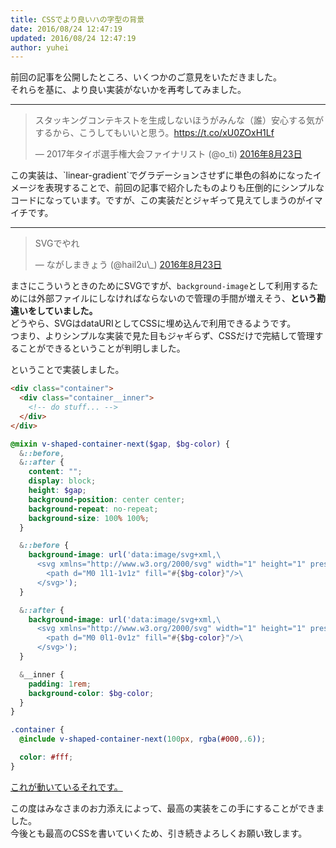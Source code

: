 ```yaml
---
title: CSSでより良いハの字型の背景
date: 2016/08/24 12:47:19
updated: 2016/08/24 12:47:19
author: yuhei
---
```

前回の記事を公開したところ、いくつかのご意見をいただきました。  
それらを基に、より良い実装がないかを再考してみました。

<!-- more -->

---

<blockquote class="twitter-tweet" data-lang="ja"><p lang="ja" dir="ltr">スタッキングコンテキストを生成しないほうがみんな（誰）安心する気がするから、こうしてもいいと思う。<a href="https://t.co/xU0ZOxH1Lf">https://t.co/xU0ZOxH1Lf</a></p>&mdash; 2017年タイポ選手権大会ファイナリスト (@o_ti) <a href="https://twitter.com/o_ti/status/768036161671483392">2016年8月23日</a></blockquote>
<script async src="//platform.twitter.com/widgets.js" charset="utf-8"></script>

<p>この実装は、`linear-gradient`でグラデーションさせずに単色の斜めになったイメージを表現することで、前回の記事で紹介したものよりも圧倒的にシンプルなコードになっています。ですが、この実装だとジャギって見えてしまうのがイマイチです。</p>

<hr>

<blockquote class="twitter-tweet" data-lang="ja"><p lang="ja" dir="ltr">SVGでやれ</p>&mdash; ながしまきょう (@hail2u\_) <a href="https://twitter.com/hail2u_/status/768036499992350720">2016年8月23日</a></blockquote>

まさにこういうときのためにSVGですが、`background-image`として利用するためには外部ファイルにしなければならないので管理の手間が増えそう、**という勘違いをしていました。**  
どうやら、SVGはdataURIとしてCSSに埋め込んで利用できるようです。  
つまり、よりシンプルな実装で見た目もジャギらず、CSSだけで完結して管理することができるということが判明しました。

ということで実装しました。

```html
<div class="container">
  <div class="container__inner">
    <!-- do stuff... -->
  </div>
</div>
```

```scss
@mixin v-shaped-container-next($gap, $bg-color) {
  &::before,
  &::after {
    content: "";
    display: block;
    height: $gap;
    background-position: center center;
    background-repeat: no-repeat;
    background-size: 100% 100%;
  }

  &::before {
    background-image: url('data:image/svg+xml,\
      <svg xmlns="http://www.w3.org/2000/svg" width="1" height="1" preserveAspectRatio="none">\
        <path d="M0 1l1-1v1z" fill="#{$bg-color}"/>\
      </svg>');
  }

  &::after {
    background-image: url('data:image/svg+xml,\
      <svg xmlns="http://www.w3.org/2000/svg" width="1" height="1" preserveAspectRatio="none">\
        <path d="M0 0l1-0v1z" fill="#{$bg-color}"/>\
      </svg>');
  }

  &__inner {
    padding: 1rem;
    background-color: $bg-color;
  }
}

.container {
  @include v-shaped-container-next(100px, rgba(#000,.6));

  color: #fff;
}
```

[これが動いているそれです。](/demos/v-shaped-container-next/v-shaped-container-next.html)

この度はみなさまのお力添えによって、最高の実装をこの手にすることができました。  
今後とも最高のCSSを書いていくため、引き続きよろしくお願い致します。
